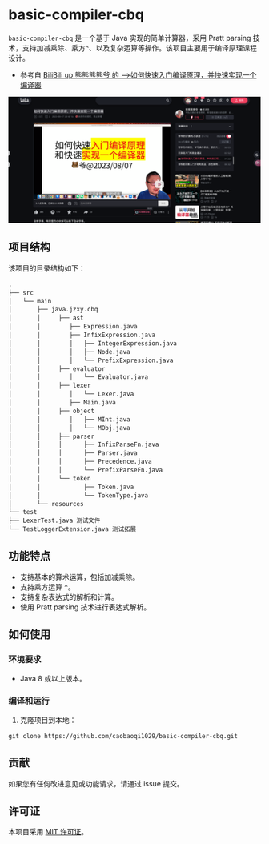 # basic-compiler-cbq

`basic-compiler-cbq` 是一个基于 Java 实现的简单计算器，采用 Pratt parsing 技术，支持加减乘除、乘方^、以及复杂运算等操作。该项目主要用于编译原理课程设计。

- 参考自 [BiliBili up 熊熊熊熊爷 的 -->如何快速入门编译原理，并快速实现一个编译器](https://www.bilibili.com/video/BV16h4y1F7FM/?spm_id_from=..search-card.all.click&vd_source=9071a50b607525e6db8ba7b49bc960f5)

![2024-03-20 18-02-23.png](assets/01.png)

## 项目结构

该项目的目录结构如下：

```tex
.
├── src
│   └── main
│       ├── java.jzxy.cbq
│       │     ├── ast
│       │        ├── Expression.java 
│       │        ├── InfixExpression.java
│       │        │   ├── IntegerExpression.java
│       │        │   ├── Node.java
│       │        │   └── PrefixExpression.java
│       │     ├── evaluator
│       │        │   └── Evaluator.java
│       │     ├── lexer
│       │        │   └── Lexer.java
│       │        ├── Main.java
│       │     ├── object
│       │        │   ├── MInt.java
│       │        │   └── MObj.java
│       │     ├── parser
│       │     │      ├── InfixParseFn.java
│       │     │      ├── Parser.java
│       │     │      ├── Precedence.java
│       │     │      └── PrefixParseFn.java
│       │     └── token
│       │            ├── Token.java
│       │            └── TokenType.java 
│       └── resources
└── test
├── LexerTest.java 测试文件
└── TestLoggerExtension.java 测试拓展
```

## 功能特点

- 支持基本的算术运算，包括加减乘除。
- 支持乘方运算 `^`。
- 支持复杂表达式的解析和计算。
- 使用 Pratt parsing 技术进行表达式解析。

## 如何使用

### 环境要求

- Java 8 或以上版本。

### 编译和运行

1. 克隆项目到本地：

```shell
git clone https://github.com/caobaoqi1029/basic-compiler-cbq.git
```


## 贡献

如果您有任何改进意见或功能请求，请通过 issue 提交。

## 许可证

本项目采用 [MIT 许可证](LICENSE)。

